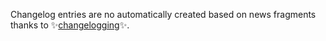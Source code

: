 Changelog entries are no automatically created based on news fragments thanks to ✨[changelogging](https://github.com/nekitdev/changelogging)✨.
